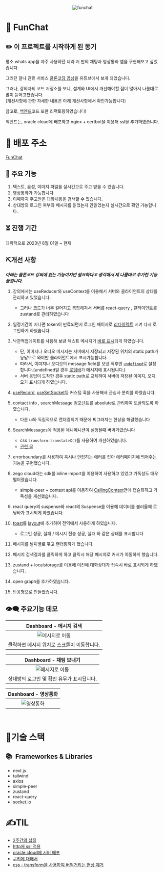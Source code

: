
<p align="center">
<img  src="https://chat-app.live/chat.gif" alt="funchat"/>  
</p>


# 💬 FunChat

## ✏️ 이 프로젝트를 시작하게 된 동기

평소 whats app을 자주 사용하던 터라 저 만의 채팅과 영상통화 앱을 구현해보고 싶었습니다.

그러던 찰나 관련 서비스 [클론코딩 영상](https://youtu.be/keYFkLycaDg?si=JTZkdi4Jr7bJgZEq)을 유튜브에서 보게 되었습니다.

그러나, 강의자의 코드 저장소를 보니, 설계와 UI에서 개선해야할 점이 많아서 나름대로 많이 뜯어고쳤습니다.</br>
(개선사항에 관한 자세한 내용은 아래 개선사항에서 확인가능합니다)

참고로, [백엔드](https://github.com/YeonghunKO/chat-app-server)코드 또한 리팩토링하였습니다!

백엔드는, oracle cloud에 배포하고 nginx + certbot을 이용해 ssl을 추가하였습니다.

# 🚀 배포 주소

[FunChat](https://chat-app.live)

## 📢 주요 기능
1. 텍스트, 음성, 이미지 파일을 실시간으로 주고 받을 수 있습니다.
2. 영상통화가 가능합니다.
3. 이때까지 주고받은 대화내용을 검색할 수 있습니다.
4. 상대방의 로그인 여부와 메시지를 읽었는지 안읽었는지 실시간으로 확인 가능합니다.

## ⏳ 진행 기간
대략적으로 2023년 8월 01일 ~ 현재

## ⛏개선 사항
_**아래는 클론코드 강의에 없는 기능이지만 필요하다고 생각해서 제 나름대로 추가한 기능들입니다.**_

1. 강의에서는 useReducer와 useContext를 이용해서 서버와 클라이언트의 상태를 관리하고 있었습니다.
    - 그러나 코드가 너무 길어지고 복잡해져서 서버를 react-query , 클라이언트를 zustand로 관리하였습니다
2. 일정기간이 지나면 token이 만료되면서 로그인 페이지로 [리다이렉트](https://github.com/YeonghunKO/chat-app-client/blob/main/src/pages/index.tsx#L85) 시켜 다시 로그인하게 하였습니다.
3. 낙관적업데이트를 사용해 보낸 텍스트 메시지가 [바로 표시](https://github.com/YeonghunKO/chat-app-client/blob/main/src/hooks/useQueryAccount.ts#L151)되게 하였습니다.
    - 단, 이미지나 오디오 메시지는 서버에서 저장되고 저장된 위치의 static path가 응답으로 와야만 클라이언트에서 표시가능합니다.
    - 따라서, 이미지나 오디오의 message field를 보낸 직후엔 [`undefined`](https://github.com/YeonghunKO/chat-app-client/blob/main/src/hooks/useQueryAccount.ts#L260)로 설정합니다.(undefined일 경우 [로딩바](https://github.com/YeonghunKO/chat-app-client/blob/main/src/components/ChatBox/ImageMessage.tsx#L48)가 메시지에 표시됩니다.)
    - 서버 응답이 도착한 경우 static path로 교체하여 서버에 저장된 이미지, 오디오가 표시되게 하였습니다. 

5. [useRecord](https://github.com/YeonghunKO/chat-app-client/blob/main/src/hooks/useRecord.ts), [useSetSocket](https://github.com/YeonghunKO/chat-app-client/blob/main/src/hooks/useSetSockets.ts)등 커스텀 훅을 사용해서 관심사 분리를 하였습니다.
6. contact info , searchMessage 컴포넌트를 absolute로 관리하여 토글되도록 하였습니다.
    - 다른 ui와 독립적으로 랜더링되기 때문에 찌그러지는 현상을 해결했습니다
7. SearchMessages에 적용된 애니메니션이 실행될때 버벅거렸습니다
   - css `transform:translateX()`를 사용하여 개선하였습니다.
   - [관련 글](https://github.com/YeonghunKO/chat-app-client/blob/main/src/components/ChatBox/SearchMessages.tsx#L95)
8. errorboundary를 사용하여 혹시나 안잡히는 에러를 잡아 에러페이지에 띄어주는 기능을 구현했습니다.
9. zego cloud라는 sdk를 inline import를 이용하여 사용하고 있었고 가독성도 매우 떨어졌습니다.
    - simple-peer + context api를 이용하여 [CallingContext](https://github.com/YeonghunKO/chat-app-client/blob/main/src/components/common/CallingContext.tsx)안에 캡슐화하고 가독성을 개선했습니다.
10. react query의 suspense와 react의 Suspense를 이용해 데이터를 불러올때 로딩바가 표시되게 하였습니다.
11. [toast](https://github.com/YeonghunKO/chat-app-client/blob/main/src/components/common/Toast.tsx)를 [layout](https://github.com/YeonghunKO/chat-app-client/blob/main/src/components/common/Layout.tsx)에 추가하여 전역에서 사용하게 하였습니다.
    - 로그인 성공, 실패 / 메시지 전송 성공, 실패 와 같은 상태를 표시합니다
12. 메시지를 날짜별로 묶고 랜더링하게 했습니다.
13. 메시지 검색결과를 클릭하게 하고 클릭시 해당 메시지로 커서가 이동하게 했습니다.
14. zustand + localstorage를 이용해 이전에 대화상대가 접속시 바로 표시되게 하였습니다.
15. open graph를 추가하였습니다.
16. 반응형으로 만들었습니다.
    
## 👁‍🗨 주요기능 데모

|   Dashboard - 메시지 검색     | 
|  :-------------------------: | 
| ![메시지로 이동](https://github.com/YeonghunKO/chat-app-client/assets/65995664/ab286e4f-482e-4cf9-8449-70004db596eb) |
|  클릭하면 메시지 위치로 스크롤이 이동합니다. |


| Dashboard - 채팅 보내기   |
|  :-------------------------: | 
| ![메시지로 이동](https://github.com/YeonghunKO/chat-app-client/assets/65995664/69fbdfe9-80d3-429e-9854-7314ea473753)|
|상대방의 로그인 및 확인 유무가 표시됩니다.|


|  Dashboard - 영상통화  | 
| :-------------------------: |  
| ![영상통화](https://github.com/YeonghunKO/chat-app-client/assets/65995664/f94f96ca-d459-45fa-8799-b087f2663233)|


<br>

# 🤖기술 스택

## 📚&nbsp;&nbsp;Frameworkes & Libraries

- next.js
- tailwind
- axios
- simple-peer
- zustand
- react-query
- socket.io

# ✍️TIL
- [2주간의 삽질](https://velog.io/@yhko1992/%EC%A7%80%EB%82%9C-%ED%95%9C%EB%8B%AC%EA%B0%84-%EC%82%BD%EC%A7%88%EC%9D%98-%EA%B8%B0%EB%A1%9D)
- [http에 ssl 적용](https://velog.io/@yhko1992/http%EC%97%90-ssl%EC%A0%81%EC%9A%A9%ED%95%98%EC%97%AC-https%EB%A1%9C-%EB%A7%8C%EB%93%A4%EC%96%B4%EC%A3%BC%EA%B8%B0)
- [oracle cloud에 서버 배포](https://velog.io/@yhko1992/oracle-vc%EC%97%90%EC%84%9C-%ED%8F%AC%ED%8A%B8%EB%A5%BC-%EC%97%B4%EC%96%B4%EC%A3%BC%EA%B3%A0-%EB%B0%A9%ED%99%94%EB%B2%BD-%ED%97%88%EC%9A%A9%ED%95%98%EA%B8%B0)
- [쿠키에 대해서](https://velog.io/@yhko1992/%EC%BF%A0%ED%82%A4%EC%97%90-%EB%8C%80%ED%95%B4-%EC%95%8C%EC%95%84%EB%B3%B4%EC%9E%90)
- [css - transform을 사용하여 버벅거리는 현상 제거](https://velog.io/@yhko1992/%EB%B2%84%EB%B2%85%EA%B1%B0%EB%A6%AC%EB%8A%94-%ED%98%84%EC%83%81-%ED%95%B4%EA%B2%B0)
